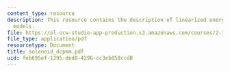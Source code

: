 ```yaml
---
content_type: resource
description: This resource contains the description of linearized energy-storing transducer
  models.
file: https://ol-ocw-studio-app-production.s3.amazonaws.com/courses/2-141-modeling-and-simulation-of-dynamic-systems-fall-2006/feb695ef1295ded84296cc3eb858ccd0_solenoid_dcpmm.pdf
file_type: application/pdf
resourcetype: Document
title: solenoid_dcpmm.pdf
uid: feb695ef-1295-ded8-4296-cc3eb858ccd0
---
```

